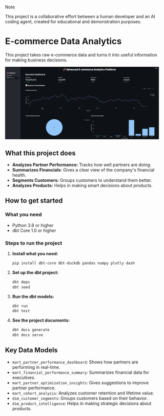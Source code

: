 > [!NOTE]
> This project is a collaborative effort between a human developer and an AI coding agent, created for educational and demonstration purposes.

# E-commerce Data Analytics

This project takes raw e-commerce data and turns it into useful information for making business decisions.

![Dashboard Screenshot](./screenshots/ss_1.png)

## What this project does

*   **Analyzes Partner Performance:** Tracks how well partners are doing.
*   **Summarizes Financials:** Gives a clear view of the company's financial health.
*   **Segments Customers:** Groups customers to understand them better.
*   **Analyzes Products:** Helps in making smart decisions about products.

## How to get started

### What you need
*   Python 3.8 or higher
*   dbt Core 1.0 or higher

### Steps to run the project
1.  **Install what you need:**
    ```bash
    pip install dbt-core dbt-duckdb pandas numpy plotly dash
    ```
2.  **Set up the dbt project:**
    ```bash
    dbt deps
    dbt seed
    ```
3.  **Run the dbt models:**
    ```bash
    dbt run
    dbt test
    ```
4.  **See the project documents:**
    ```bash
    dbt docs generate
    dbt docs serve
    ```

## Key Data Models

*   `mart_partner_performance_dashboard`: Shows how partners are performing in real-time.
*   `mart_financial_performance_summary`: Summarizes financial data for executives.
*   `mart_partner_optimization_insights`: Gives suggestions to improve partner performance.
*   `mart_cohort_analysis`: Analyzes customer retention and lifetime value.
*   `dim_customer_segments`: Groups customers based on their behavior.
*   `dim_product_intelligence`: Helps in making strategic decisions about products.